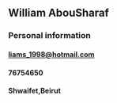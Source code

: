 ## William AbouSharaf
### **Personal information**

#### liams_1998@hotmail.com
#### 76754650
#### Shwaifet,Beirut



